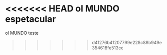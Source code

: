 <<<<<<< HEAD
ol MUNDO espetacular
=======
ol MUNDO
teste
>>>>>>> d41276b41207799e228c88b949e354618fe513cc
